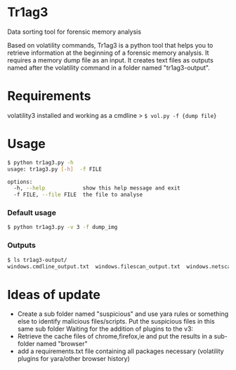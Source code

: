 # Tr1ag3
Data sorting tool for forensic memory analysis

Based on volatility commands, Tr1ag3 is a python tool that helps you to retrieve information at the beginning of a forensic memory analysis.
It requires a memory dump file as an input. 
It creates text files as outputs named after the volatility command in a folder named "tr1ag3-output".

# Requirements

volatility3 installed and working as a cmdline > ``` $ vol.py -f {dump file} ```

# Usage
```sh
$ python tr1ag3.py -h
usage: tr1ag3.py [-h]  -f FILE

options:
  -h, --help            show this help message and exit
  -f FILE, --file FILE  the file to analyse
```

### Default usage
```sh
$ python tr1ag3.py -v 3 -f dump_img
```

### Outputs
```sh
$ ls tr1ag3-output/
windows.cmdline_output.txt  windows.filescan_output.txt  windows.netscan_output.txt  windows.pslist_output.txt
```

# Ideas of update

- Create a sub folder named "suspicious" and use yara rules or something else to identify malicious files/scripts. Put the suspicious files in this same sub folder
Waiting for the addition of plugins to the v3:
- Retrieve the cache files of chrome,firefox,ie and put the results in a sub-folder named "browser"
- add a requirements.txt file containing all packages necessary (volatility plugins for yara/other browser history) 
